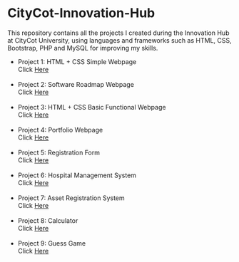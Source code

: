 # CityCot-Innovation-Hub
This repository contains all the projects I created during the Innovation Hub at CityCot University, using languages and frameworks such as HTML, CSS, Bootstrap, PHP and MySQL for improving my skills.
<br>
<ul>
  <li> Project 1: HTML + CSS Simple Webpage<br>
  Click <a href="https://github.com/itsfatima1/CityCot-Innovation-Hub/blob/a9ecf4d8375bf0d9fcb56b1adb48708d121b4c4b/Project1.html">Here</a></li><br>
  
  <li> Project 2: Software Roadmap Webpage<br>
  Click <a href="https://github.com/itsfatima1/CityCot-Innovation-Hub/blob/a9ecf4d8375bf0d9fcb56b1adb48708d121b4c4b/Project2.html">Here</a></li><br>
  
  <li> Project 3: HTML + CSS Basic Functional Webpage<br>
  Click <a href="https://github.com/itsfatima1/CityCot-Innovation-Hub/blob/a9ecf4d8375bf0d9fcb56b1adb48708d121b4c4b/Project3.html">Here</a></li><br>
  
  <li> Project 4: Portfolio Webpage<br> 
  Click <a href="https://github.com/itsfatima1/CityCot-Innovation-Hub/tree/0337d824f17ce33bf48c045e07a5bf4a130cb8e0/Project4">Here</a></li><br>
  
  <li> Project 5: Registration Form<br>
  Click <a href="https://github.com/itsfatima1/CityCot-Innovation-Hub/tree/a9ecf4d8375bf0d9fcb56b1adb48708d121b4c4b/Project5">Here</a></li><br>

  <li> Project 6: Hospital Management System<br>
  Click <a href="https://github.com/itsfatima1/CityCot-Innovation-Hub/tree/44642c3205273a9094aab0186ea495837b88a71e/Project%206/Project%206">Here</a></li><br>

  <li> Project 7: Asset Registration System<br>
  Click <a href="https://github.com/itsfatima1/CityCot-Innovation-Hub/tree/d8d3c273d7589c5048b29c0220e5573ed866d596/Project%207/LastProject">Here</a></li><br>

  <li> Project 8: Calculator<br>
  Click <a href="(https://github.com/itsfatima1/CityCot-Innovation-Hub/tree/main/Calculator/JS%20Project-1)">Here</a></li><br>

  <li> Project 9: Guess Game<br>
  Click <a href="[(https://github.com/itsfatima1/CityCot-Innovation-Hub/tree/main/Calculator/JS%20Project-1)](https://github.com/itsfatima1/CityCot-Innovation-Hub/tree/main/Guess%20Game)](https://github.com/itsfatima1/CityCot-Innovation-Hub/tree/main/Guess%20Game)">Here</a></li><br>

</ul>
